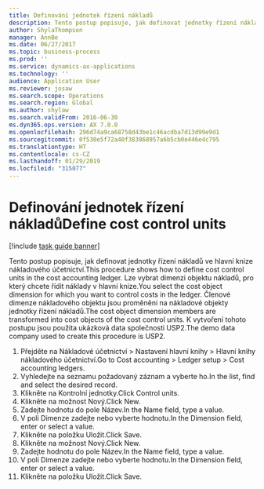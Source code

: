 ```yaml
---
title: Definování jednotek řízení nákladů
description: Tento postup popisuje, jak definovat jednotky řízení nákladů ve hlavní knize nákladového účetnictví.
author: ShylaThompson
manager: AnnBe
ms.date: 06/27/2017
ms.topic: business-process
ms.prod: ''
ms.service: dynamics-ax-applications
ms.technology: ''
audience: Application User
ms.reviewer: josaw
ms.search.scope: Operations
ms.search.region: Global
ms.author: shylaw
ms.search.validFrom: 2016-06-30
ms.dyn365.ops.version: AX 7.0.0
ms.openlocfilehash: 296d74a9ca68758d43be1c46acdba7d13d99e9d1
ms.sourcegitcommit: 0f530e5f72a40f383868957a6b5cb0e446e4c795
ms.translationtype: HT
ms.contentlocale: cs-CZ
ms.lasthandoff: 01/29/2019
ms.locfileid: "315077"
---
```

# <a name="define-cost-control-units"></a><span data-ttu-id="b4adc-103">Definování jednotek řízení nákladů</span><span class="sxs-lookup"><span data-stu-id="b4adc-103">Define cost control units</span></span>

[!include [task guide banner](../../includes/task-guide-banner.md)]

<span data-ttu-id="b4adc-104">Tento postup popisuje, jak definovat jednotky řízení nákladů ve hlavní knize nákladového účetnictví.</span><span class="sxs-lookup"><span data-stu-id="b4adc-104">This procedure shows how to define cost control units in the cost accounting ledger.</span></span> <span data-ttu-id="b4adc-105">Lze vybrat dimenzi objektu nákladů, pro který chcete řídit náklady v hlavní knize.</span><span class="sxs-lookup"><span data-stu-id="b4adc-105">You select the cost object dimension for which you want to control costs in the ledger.</span></span> <span data-ttu-id="b4adc-106">Členové dimenze nákladového objektu jsou proměněni na nákladové objekty jednotky řízení nákladů.</span><span class="sxs-lookup"><span data-stu-id="b4adc-106">The cost object dimension members are transformed into cost objects of the cost control units.</span></span> <span data-ttu-id="b4adc-107">K vytvoření tohoto postupu jsou použita ukázková data společnosti USP2.</span><span class="sxs-lookup"><span data-stu-id="b4adc-107">The demo data company used to create this procedure is USP2.</span></span>

1. <span data-ttu-id="b4adc-108">Přejděte na Nákladové účetnictví > Nastavení hlavní knihy > Hlavní knihy nákladového účetnictví.</span><span class="sxs-lookup"><span data-stu-id="b4adc-108">Go to Cost accounting > Ledger setup > Cost accounting ledgers.</span></span>
2. <span data-ttu-id="b4adc-109">Vyhledejte na seznamu požadovaný záznam a vyberte ho.</span><span class="sxs-lookup"><span data-stu-id="b4adc-109">In the list, find and select the desired record.</span></span>
3. <span data-ttu-id="b4adc-110">Klikněte na Kontrolní jednotky.</span><span class="sxs-lookup"><span data-stu-id="b4adc-110">Click Control units.</span></span>
4. <span data-ttu-id="b4adc-111">Klikněte na možnost Nový.</span><span class="sxs-lookup"><span data-stu-id="b4adc-111">Click New.</span></span>
5. <span data-ttu-id="b4adc-112">Zadejte hodnotu do pole Název.</span><span class="sxs-lookup"><span data-stu-id="b4adc-112">In the Name field, type a value.</span></span>
6. <span data-ttu-id="b4adc-113">V poli Dimenze zadejte nebo vyberte hodnotu.</span><span class="sxs-lookup"><span data-stu-id="b4adc-113">In the Dimension field, enter or select a value.</span></span>
7. <span data-ttu-id="b4adc-114">Klikněte na položku Uložit.</span><span class="sxs-lookup"><span data-stu-id="b4adc-114">Click Save.</span></span>
8. <span data-ttu-id="b4adc-115">Klikněte na možnost Nový.</span><span class="sxs-lookup"><span data-stu-id="b4adc-115">Click New.</span></span>
9. <span data-ttu-id="b4adc-116">Zadejte hodnotu do pole Název.</span><span class="sxs-lookup"><span data-stu-id="b4adc-116">In the Name field, type a value.</span></span>
10. <span data-ttu-id="b4adc-117">V poli Dimenze zadejte nebo vyberte hodnotu.</span><span class="sxs-lookup"><span data-stu-id="b4adc-117">In the Dimension field, enter or select a value.</span></span>
11. <span data-ttu-id="b4adc-118">Klikněte na položku Uložit.</span><span class="sxs-lookup"><span data-stu-id="b4adc-118">Click Save.</span></span>

